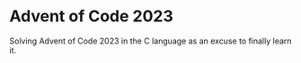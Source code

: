 # Advent of Code 2023

Solving Advent of Code 2023 in the C language as an excuse to finally learn it.
